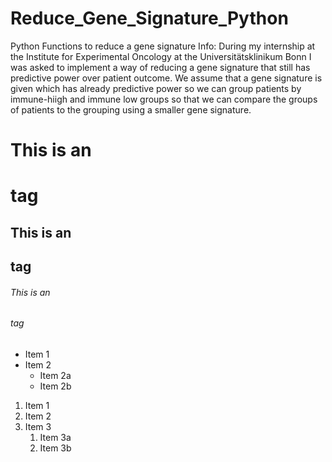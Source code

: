 # Reduce_Gene_Signature_Python
Python Functions to reduce a gene signature
Info: During my internship at the Institute for Experimental Oncology at the Universitätsklinikum Bonn I was asked to implement a way of reducing a gene signature that still has predictive power over patient outcome. 
We assume that a gene signature is given which has already predictive power so we can group patients by immune-hiigh and immune low groups so that we can compare the groups of patients to the grouping using a smaller gene signature. 
# This is an <h1> tag
## This is an <h2> tag
###### This is an <h6> tag
* Item 1
* Item 2
  * Item 2a
  * Item 2b
  
1. Item 1
1. Item 2
1. Item 3
   1. Item 3a
   1. Item 3b
